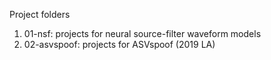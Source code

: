 Project folders

1. 01-nsf: projects for neural source-filter waveform models
2. 02-asvspoof: projects for ASVspoof (2019 LA)